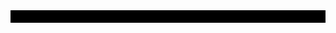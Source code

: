 <style>
  #terminal {
    font-family: "Courier New", Courier, monospace;  
    background-color: #000;  
    color: #fff;  
    padding: 10px;  
    align-items: start;
  }
</style>
<div id="terminal"></div>
<script>
  // 要逐字输出的文本
  var text ="\
In [1]: let Dayanshifu = EntityFactory.getEntity('Dayanshifu')\n\
0ut [1]: [Entity: Dayanshifu] \n\
          <img src='https://avatars.githubusercontent.com/u/89624700'   style='border-radius:96px'width='128px' height='128px'/>\n\
          Hello! \n\
In [2]: Dayanshifu.github\n\
0ut [2]: \n\
        <img src='https://stats.deeptrain.net/user/Dayanshifu?t=20230906' width='550px' height='180px' style='border-radius:16px' alt='code-stats'></img>\n\
In [3]: Dayanshifu.like\n\
Out [3]: [{'Frontend/App | Backend': \n\
            ['Native html/css/js', 'Python|Tk', 'Scratch']}, \n\
          'Linux Ubuntu|Arch', 'Hardware'] \n\
In [3]: Dayanshifu.Site()\n\
Out [3]: *Web server started at: <a href='https://dayanshifu.github.io'>'https://dayanshifu.github.io'</a>\n\
In [4]: Dayanshifu.work\n\
Out [4]: {'hao-littleyan': {\n\
            'Description': '👏一个简洁方便的浏览器首页', \n\
            'Github': <a href='https://github.com/Dayanshifu/hao-littleyan'>'https://github.com/Dayanshifu/hao-littleyan'</a>, \n\
            'Site': <a href='https://dayanshifu.github.io/hao-littleyan/'>'https://dayanshifu.github.io/hao-littleyan/'</a>\n\
            }\n\
          }\n\
In [5]:";
  var terminal = document.getElementById("terminal");
  function printText(text, i) {
    if (i >= text.length) return;
    var char = text.charAt(i);
    var span = document.createElement("span");
    if (char === "<") {
      var endIndex = text.indexOf(">", i);
      if (endIndex !== -1) {
        span.innerHTML = text.substring(i, endIndex + 1);
        i = endIndex;
      }
    }
    else if (char === "\n") {
      terminal.appendChild(document.createElement("br"));
    }
    else if (char === " ") {
      span.innerHTML = "&nbsp;";
    }
    else {
      span.textContent = char;
    }
    terminal.appendChild(span);
    setTimeout(function () {
      printText(text, i + 1);
    }, 50);
  }
  printText(text, 0);
</script>

